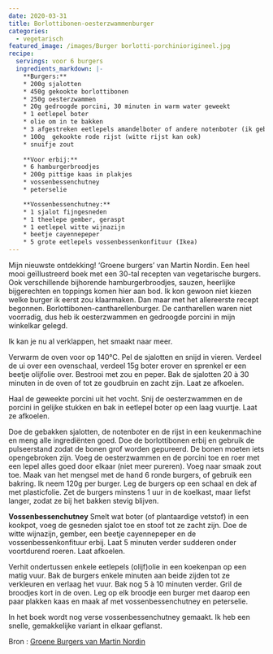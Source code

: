 ```yaml
---
date: 2020-03-31
title: Borlottibonen-oesterzwammenburger
categories:
  - vegetarisch
featured_image: /images/Burger borlotti-porchiniorigineel.jpg
recipe:
  servings: voor 6 burgers
  ingredients_markdown: |-
    **Burgers:**
    * 200g sjalotten
    * 450g gekookte borlottibonen
    * 250g oesterzwammen
    * 20g gedroogde porcini, 30 minuten in warm water geweekt
    * 1 eetlepel boter
    * olie om in te bakken
    * 3 afgestreken eetlepels amandelboter of andere notenboter (ik gebruik pindakaas)
    * 100g  gekookte rode rijst (witte rijst kan ook)
    * snuifje zout
    
    **Voor erbij:**
    * 6 hamburgerbroodjes
    * 200g pittige kaas in plakjes
    * vossenbessenchutney    * peterselie

    **Vossenbessenchutney:**
    * 1 sjalot fijngesneden
    * 1 theelepe gember, geraspt
    * 1 eetlepel witte wijnazijn
    * beetje cayennepeper
    * 5 grote eetlepels vossenbessenkonfituur (Ikea)
---
```

Mijn nieuwste ontdekking! ‘Groene burgers’ van Martin Nordin.
Een heel mooi geïllustreerd boek met een 30-tal recepten van vegetarische burgers. Ook verschillende bijhorende hamburgerbroodjes, sauzen, heerlijke bijgerechten en toppings komen hier aan bod.
Ik kon gewoon niet kiezen welke burger ik eerst zou klaarmaken. Dan maar met het allereerste recept begonnen.
Borlottibonen-cantharellenburger.
De cantharellen waren niet voorradig, dus heb ik oesterzwammen en gedroogde porcini in mijn winkelkar gelegd.

Ik kan je nu al verklappen, het smaakt naar meer.


<!--more-->

Verwarm de oven voor op 140°C.
Pel de sjalotten en snijd in vieren. Verdeel de ui over een ovenschaal, verdeel 15g boter erover en sprenkel er een beetje olijfolie over.
Bestrooi met zou en peper.
Bak de sjalotten 20 à 30 minuten in de oven of tot ze goudbruin en zacht zijn.
Laat ze afkoelen.

Haal de geweekte porcini uit het vocht.
Snij de oesterzwammen en de porcini in gelijke stukken en bak in eetlepel boter op een laag vuurtje.
Laat ze afkoelen.

Doe de gebakken sjalotten, de notenboter en de rijst in een keukenmachine en meng alle ingrediënten goed.
Doe de borlottibonen erbij en gebruik de pulseerstand zodat de bonen grof worden gepureerd.
De bonen moeten iets opengebroken zijn.
Voeg de oesterzwammen en de porcini toe en roer met een lepel alles goed door elkaar (niet meer pureren).
Voeg naar smaak zout toe.
Maak van het mengsel met de hand 6 ronde burgers, of gebruik een bakring.
Ik neem 120g per burger.
Leg de burgers op een schaal en dek af met plasticfolie.
Zet de burgers minstens 1 uur in de koelkast, maar liefst langer, zodat ze bij het bakken stevig blijven.

**Vossenbessenchutney**
Smelt wat boter (of plantaardige vetstof) in een kookpot, voeg de gesneden sjalot toe en stoof tot ze zacht zijn.
Doe de witte wijnazijn, gember, een beetje cayennepeper en de vossenbessenkonfituur erbij.
Laat 5 minuten verder sudderen onder voortdurend roeren.
Laat afkoelen. 

Verhit ondertussen enkele eetlepels (olijf)olie in een koekenpan op een matig vuur. 
Bak de burgers enkele minuten aan beide zijden tot ze verkleuren en verlaag het vuur.
Bak nog 5 à 10 minuten verder.
Gril de broodjes kort in de oven.
Leg op elk broodje een burger met daarop een paar plakken kaas en maak af met vossenbessenchutney en peterselie.

In het boek wordt nog verse vossenbessenchutney gemaakt. Ik heb een snelle, gemakkelijke
variant in elkaar geflanst.


Bron : [Groene Burgers van Martin Nordin](https://www.standaardboekhandel.be/p/groene-burgers-9789462501690)



